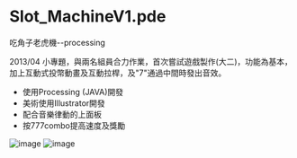 # Slot_MachineV1.pde
吃角子老虎機--processing

2013/04 小專題，與兩名組員合力作業，首次嘗試遊戲製作(大二)，功能為基本，加上互動式投幣動畫及互動拉桿，及"7"通過中間時發出音效。
<ul>
<li>使用Processing (JAVA)開發</li>
<li>美術使用Illustrator開發</li>
<li>配合音樂律動的上面板</li>
<li>按777combo提高速度及獎勵</li>
</ul>

![image](https://raw.githubusercontent.com/yoyo82725/Slot_MachineV1.pde/master/SlotMachine1.png)
![image](https://raw.githubusercontent.com/yoyo82725/Slot_MachineV1.pde/master/SlotMachine5.png)
